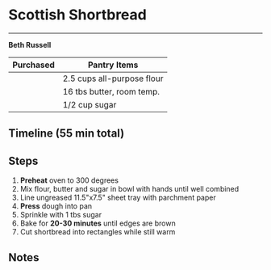 # Scottish Shortbread
---
**Beth Russell**

Purchased  | Pantry Items
-----------  | ------------
             | 2.5 cups all-purpose flour
             | 16 tbs butter, room temp.
             | 1/2 cup sugar


## Timeline (55 min total)





## Steps

1. **Preheat** oven to 300 degrees
2. Mix flour, butter and sugar in bowl with hands until well combined
3. Line ungreased 11.5"x7.5" sheet tray with parchment paper
4. **Press** dough into pan
5. Sprinkle with 1 tbs sugar
6. Bake for **20-30 minutes** until edges are brown
7. Cut shortbread into rectangles while still warm



## Notes
